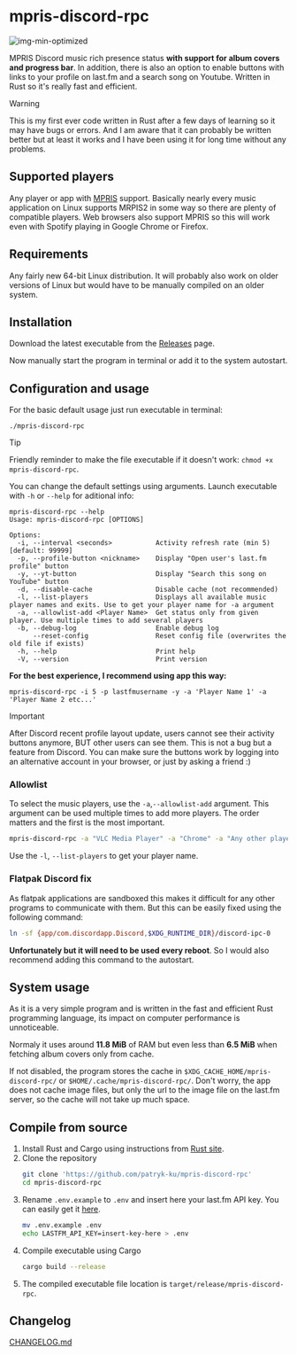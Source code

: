 # mpris-discord-rpc

![img-min-optimized](https://github.com/user-attachments/assets/15990d23-51af-4d98-ae7d-7feabe84c351)

MPRIS Discord music rich presence status **with support for album covers and progress bar**. In addition, there is also an option to enable buttons with links to your profile on last.fm and a search song on Youtube. Written in Rust so it's really fast and efficient.

> [!WARNING]
> This is my first ever code written in Rust after a few days of learning so it may have bugs or errors. And I am aware that it can probably be written better but at least it works and I have been using it for long time without any problems.

## Supported players

Any player or app with [MPRIS](https://wiki.archlinux.org/title/MPRIS) support. Basically nearly every music application on Linux supports MRPIS2 in some way so there are plenty of compatible players. Web browsers also support MPRIS so this will work even with Spotify playing in Google Chrome or Firefox.

## Requirements

Any fairly new 64-bit Linux distribution. It will probably also work on older versions of Linux but would have to be manually compiled on an older system.

## Installation

Download the latest executable from the [Releases](https://github.com/patryk-ku/mpris-discord-rpc/releases) page.

Now manually start the program in terminal or add it to the system autostart.

## Configuration and usage

For the basic default usage just run executable in terminal:

```
./mpris-discord-rpc
```

> [!TIP]
> Friendly reminder to make the file executable if it doesn't work: `chmod +x mpris-discord-rpc`.

You can change the default settings using arguments. Launch executable with `-h` or `--help` for aditional info:

```
mpris-discord-rpc --help
Usage: mpris-discord-rpc [OPTIONS]

Options:
  -i, --interval <seconds>           Activity refresh rate (min 5) [default: 99999]
  -p, --profile-button <nickname>    Display "Open user's last.fm profile" button
  -y, --yt-button                    Display "Search this song on YouTube" button
  -d, --disable-cache                Disable cache (not recommended)
  -l, --list-players                 Displays all available music player names and exits. Use to get your player name for -a argument
  -a, --allowlist-add <Player Name>  Get status only from given player. Use multiple times to add several players
  -b, --debug-log                    Enable debug log
      --reset-config                 Reset config file (overwrites the old file if exists)
  -h, --help                         Print help
  -V, --version                      Print version
```

**For the best experience, I recommend using app this way:**

```
mpris-discord-rpc -i 5 -p lastfmusername -y -a 'Player Name 1' -a 'Player Name 2 etc...'
```

> [!IMPORTANT]
> After Discord recent profile layout update, users cannot see their activity buttons anymore, BUT other users can see them. This is not a bug but a feature from Discord. You can make sure the buttons work by logging into an alternative account in your browser, or just by asking a friend :)

### Allowlist

To select the music players, use the `-a`,`--allowlist-add` argument. This argument can be used multiple times to add more players. The order matters and the first is the most important.

```sh
mpris-discord-rpc -a "VLC Media Player" -a "Chrome" -a "Any other player"
```

Use the `-l`, `--list-players` to get your player name.

### Flatpak Discord fix

As flatpak applications are sandboxed this makes it difficult for any other programs to communicate with them. But this can be easily fixed using the following command:

```sh
ln -sf {app/com.discordapp.Discord,$XDG_RUNTIME_DIR}/discord-ipc-0
```

**Unfortunately but it will need to be used every reboot**. So I would also recommend adding this command to the autostart.

## System usage

As it is a very simple program and is written in the fast and efficient Rust programming language, its impact on computer performance is unnoticeable.

Normaly it uses around **11.8 MiB** of RAM but even less than **6.5 MiB** when fetching album covers only from cache.

If not disabled, the program stores the cache in `$XDG_CACHE_HOME/mpris-discord-rpc/` or `$HOME/.cache/mpris-discord-rpc/`. Don't worry, the app does not cache image files, but only the url to the image file on the last.fm server, so the cache will not take up much space.

## Compile from source

1. Install Rust and Cargo using instructions from [Rust site](https://www.rust-lang.org/).
2. Clone the repository
   ```sh
   git clone 'https://github.com/patryk-ku/mpris-discord-rpc'
   cd mpris-discord-rpc
   ```
3. Rename `.env.example` to `.env` and insert here your last.fm API key. You can easily get it [here](https://www.last.fm/pl/api).
   ```sh
   mv .env.example .env
   echo LASTFM_API_KEY=insert-key-here > .env
   ```
4. Compile executable using Cargo
   ```sh
   cargo build --release
   ```
5. The compiled executable file location is `target/release/mpris-discord-rpc`.

## Changelog

[CHANGELOG.md](CHANGELOG.md)
